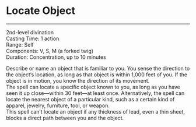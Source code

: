# Locate Object

---

2nd-level divination<br>
Casting Time: 1 action<br>
Range: Self<br>
Components: V, S, M (a forked twig)<br>
Duration: Concentration, up to 10 minutes

Describe or name an object that is familiar to you. You sense the direction to the object’s location, as long as that object is within 1,000 feet of you. If the object is in motion, you know the direction of its movement.<br>
The spell can locate a specific object known to you, as long as you have seen it up close—within 30 feet—at least once. Alternatively, the spell can locate the nearest object of a particular kind, such as a certain kind of apparel, jewelry, furniture, tool, or weapon.<br>
This spell can’t locate an object if any thickness of lead, even a thin sheet, blocks a direct path between you and the object.